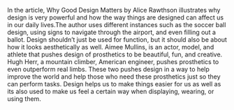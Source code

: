 In the article, Why Good Design Matters by Alice Rawthson illustrates why design is very powerful and how the way things are designed can affect us in our daily lives.The author uses different instances such as the soccer ball design, using signs to navigate through the airport, and even filling out a ballot.  Design shouldn’t just be used for function, but it should also be about how it looks aesthetically as well. Aimee Mullins, is an actor, model, and athlete that pushes design of prosthetics to be beautiful, fun, and creative. Hugh Herr, a mountain climber, American engineer, pushes prosthetics to even outperform real limbs. These two pushes design in a way to help improve the world and help those who need these prosthetics just so they can perform tasks. Design helps us to make things easier for us as well as its also used to make us feel a certain way when displaying, wearing, or using them.
